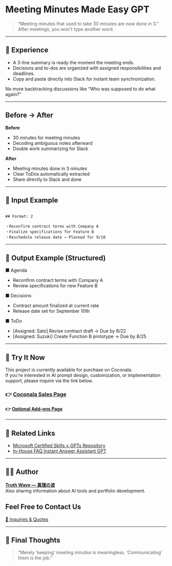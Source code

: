 # Meeting Minutes Made Easy GPT

> “Meeting minutes that used to take 30 minutes are now done in 3.”
> After meetings, you won't type another word.

---

## 🎯 Experience

- A 3-line summary is ready the moment the meeting ends.
- Decisions and to-dos are organized with assigned responsibilities and deadlines.
- Copy and paste directly into Slack for instant team synchronization.

No more backtracking discussions like “Who was supposed to do what again?”

---

## Before → After
**Before**
- 30 minutes for meeting minutes
- Decoding ambiguous notes afterward
- Double work summarizing for Slack

**After**
- Meeting minutes done in 3 minutes
- Clear ToDos automatically extracted
- Share directly to Slack and done


---


## 🧠 Input Example

```

## Format: 2

・Reconfirm contract terms with Company A
・Finalize specifications for Feature B
・Reschedule release date → Planned for 9/10

```

---

## 📄 Output Example (Structured)

■ Agenda  
- Reconfirm contract terms with Company A  
- Review specifications for new Feature B

■ Decisions  
- Contract amount finalized at current rate  
- Release date set for September 10th

■ ToDo  
- [Assigned: Sato] Revise contract draft → Due by 8/22  
- [Assigned: Suzuki] Create Function B prototype → Due by 8/25


---

## 🛒 Try It Now

This project is currently available for purchase on Coconala.  
If you're interested in AI prompt design, customization, or implementation support, please inquire via the link below.


### 👉 [Coconala Sales Page](https://coconala.com/contents_market/pictures/cmfkjunz2046t8n0hwiupnd2e)

#### 👉 [Optional Add-ons Page](https://coconala.com/services/3875043)

---

## 🔗 Related Links

- [Microsoft Certified Skills × GPTs Repository](https://github.com/truthwave/ai-productivity-cert-practical-output/English)
- [In-House FAQ Instant Answer Assistant GPT](https://github.com/truthwave/faq-assistant-gpt/English)
---

## 🧑‍💻 Author

**[Truth Wave ― 真理の波](https://github.com/truthwave)**  
Also sharing information about AI tools and portfolio development.


## Feel Free to Contact Us
[📩 Inquiries & Quotes](mailto:realmadrid71214591@gmail.com)

---

## 🏁 Final Thoughts
> “Merely ‘keeping’ meeting minutes is meaningless. ‘Communicating’ them is the job.”
